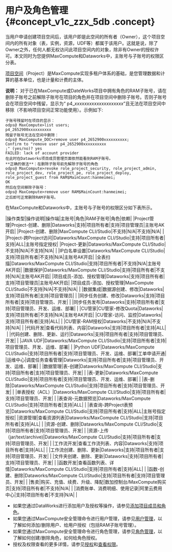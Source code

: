 # 用户及角色管理 {#concept_v1c_zzx_5db .concept}

当用户申请创建项目空间后，该用户即是此空间的所有者（Owner），这个项目空间内的所有对象（表，实例，资源，UDF等）都属于该用户。这就是说，除了Owner之外，任何人都无权访问此项目空间内的对象，除非有Owner的授权许可。本文同时为您提供MaxCompute和Dataworks中，主账号与子账号的权限区分表。

[项目空间](../../../../intl.zh-CN/用户指南/基本概念/项目空间.md#)（Project）是MaxCompute实现多租户体系的基础，是您管理数据和计算的基本单位，也是计量和计费的主体。

**说明：** 对于已在MaxCompute或DateWorks项目中拥有角色的RAM子账号，请在删除子账号之前解除子账号在项目的角色并在项目空间中删除子账号。否则子账号会在项目空间中残留，显示为“ p4\_*xxxxxxxxxxxxxxxxxxxx*”且无法在项目空间中移除（不影响项目空间正常功能使用）。示例如下:

```
子账号残留时在项目的显示：
odps@ MaxCompute>list users;
p4_2652900xxxxxxxxxx
残留子账号无法在空间中删除：
odps@ MaxCompute_DOC>remove user p4_2652900xxxxxxxxxx;
Confirm to "remove user p4_2652900xxxxxxxxxx
;" (yes/no)? yes
FAILED: lack of account provider
在此时在Dataworks项目成员管理页面依然能看到RAM子账号。
**正确的做法**：在删除子账号前先解除子账号的角色
odps@ MaxCompute>revoke role_project_security, role_project_admin, role_project_dev, role_project_pe, role_project_deploy, role_project_guest from RAM$MainCount:hanmeimei;
OK
然后在空间移除子账号：
odps@ MaxCompute>remove user RAM$MainCount:hanmeimei;
之后即可正常删除RAM子账号。

```

在MaxCompute和Dataworks中，主账号与子账号的权限区分如下表所示。

|操作类型|操作说明|操作端|主账号|角色|RAM子账号|角色|依赖|
|Project管理|Project-创建、删除|Dataworks|支持|项目所有者|支持|项目管理员|主账号AK开启|
|Project-创建、删除|MaxCompute CLI/Studio|不支持|N/A|不支持|N/A| |
|Project-跨Project访问|Dataworks/MaxCompute CLI/Studio|支持|项目所有者|支持|ALL|主账号指定授权|
|Project-更新|Dataworks/MaxCompute CLI/Studio|不支持|N/A|不支持|N/A| |
|IP白名单设置|Dataworks/MaxCompute CLI/Studio|支持|项目所有者|不支持|N/A|主账号AK开启|
|全表扫描|Dataworks/MaxCompute CLI/Studio|支持|项目所有者|不支持|N/A|主账号AK开启|
|数据保护|Dataworks/MaxCompute CLI/Studio|支持|项目所有者|不支持|N/A|主账号AK开启|
|项目成员-添加、授权管理|Dataworks|支持|项目所有者|支持|项目管理员|主账号AK开启|
|项目成员-添加、授权管理|MaxCompute CLI/Studio|不支持|N/A|不支持|N/A| |
|数据集成|数据源创建、修改|Dataworks|支持|项目所有者|支持|项目管理员| |
|同步任务创建、修改|Dataworks|支持|项目所有者|支持|项目管理员、开发| |
|同步任务发布|Dataworks|支持|项目所有者|支持|项目管理员、开发、运维、部署| |
|CU管家|CU管家-修改Quota|Dataworks|支持|项目所有者|不支持|N/A|主账号AK开启|
|CU管家-访问、监控|Dataworks|支持|项目所有者|支持|ALL| |
|CU管家-RAM授权|Dataworks|不支持|N/A|不支持|N/A| |
|代码开发|查看代码列表、内容|Dataworks|支持|项目所有者|支持|ALL| |
|代码创建、删除、更新、运行|Dataworks|支持|项目所有者|支持|项目管理员、开发| |
|JAVA UDF|Dataworks/MaxCompute CLI/Studio|支持|项目所有者|支持|项目管理员、开发、运维、部署| |
|Python UDF|Dataworks/MaxCompute CLI/Studio|支持|项目所有者|支持|项目管理员、开发、运维、部署|工单申请开通|
|运维中心|调度任务查看管理|Dataworks|支持|项目所有者|支持|项目管理员、开发、运维、部署| |
|数据管理|表-创建|Dataworks/MaxCompute CLI/Studio|支持|项目所有者|支持|项目管理员、开发| |
|表-更新|Dataworks/MaxCompute CLI/Studio|支持|项目所有者|支持|项目管理员、开发、运维、部署| |
|表-删除|Dataworks/MaxCompute CLI/Studio|支持|项目所有者|支持|项目管理员、开发| |
|单表授权（ACL）|Dataworks/MaxCompute CLI/Studio|支持|项目所有者|支持|项目管理员、开发| |
|表查询-元数据预览|Dataworks/MaxCompute CLI/Studio|支持|项目所有者|支持|ALL| |
|表查询-跨Project表预览|Dataworks/MaxCompute CLI/Studio|支持|项目所有者|支持|ALL|主账号指定授权|
|资源管理|查看资源列表|Dataworks/MaxCompute CLI/Studio|支持|项目所有者|支持|ALL| |
|资源-创建、删除|Dataworks/MaxCompute CLI/Studio|支持|项目所有者|支持|项目管理员、开发| |
|资源-上传（jar/text/archive\)|Dataworks/MaxCompute CLI/Studio|支持|项目所有者|支持|项目管理员、开发| |
|工作流开发|查看工作流列表、内容|Dataworks|支持|项目所有者|支持|ALL| |
|工作流创建、删除、更新|Dataworks|支持|项目所有者|支持|项目管理员、开发| |
|文件夹创建、删除、更新|Dataworks|支持|项目所有者|支持|项目管理员、开发| |
|函数开发|查看函数列表、详情|Dataworks/MaxCompute CLI/Studio|支持|项目所有者|支持|ALL| |
|函数-创建、删除|Dataworks/MaxCompute CLI/Studio|支持|项目所有者|支持|项目管理员、开发| |
|售卖|购买、充值、续费、升级、降配|数加控制台/MaxCompute购买页|支持|项目所有者|不支持|N/A| |
|消费账单、消费明细、使用记录|阿里云费用中心|支持|项目所有者|不支持|N/A| |

-   如果您通过DataWorks进行添加用户及授权等操作，请参见[添加项目成员和角色](https://www.alibabacloud.com/help/doc-detail/58185.html)。
-   如果您通过MaxCompute安全管理命令进行用户管理，请参见[用户管理](../../../../intl.zh-CN/用户指南/安全指南/用户管理.md)，以了解如何添加/删除用户、给用户授权（包括RAM子账号管理）。
-   如果您通过MaxCompute安全管理命令进行角色管理，请参见[角色管理](../../../../intl.zh-CN/用户指南/安全指南/角色管理.md)，以了解如何创建/删除角色，如何给角色授权。
-   授权及权限查看的更多详情，请参见[授权](../../../../intl.zh-CN/用户指南/安全指南/授权.md)和[查看权限](../../../../intl.zh-CN/用户指南/安全指南/权限查看.md)。

